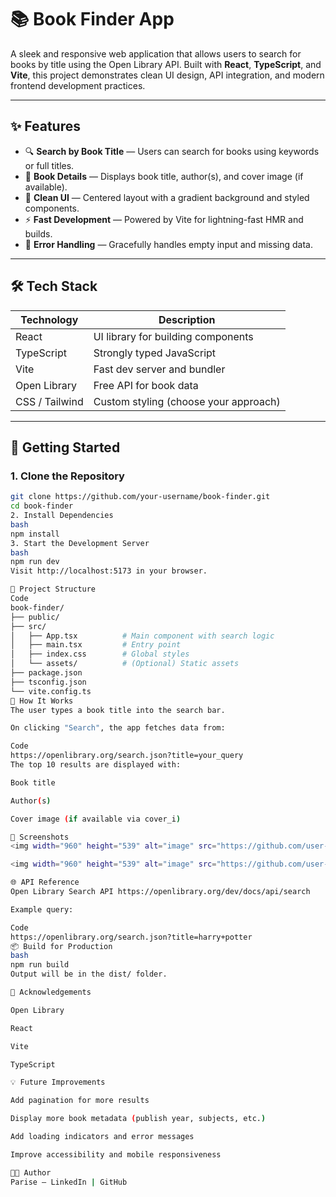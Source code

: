 # 📚 Book Finder App

A sleek and responsive web application that allows users to search for books by title using the Open Library API. Built with **React**, **TypeScript**, and **Vite**, this project demonstrates clean UI design, API integration, and modern frontend development practices.

---

## ✨ Features

- 🔍 **Search by Book Title** — Users can search for books using keywords or full titles.
- 📖 **Book Details** — Displays book title, author(s), and cover image (if available).
- 🎨 **Clean UI** — Centered layout with a gradient background and styled components.
- ⚡ **Fast Development** — Powered by Vite for lightning-fast HMR and builds.
- 🧠 **Error Handling** — Gracefully handles empty input and missing data.

---

## 🛠️ Tech Stack

| Technology     | Description                            |
|----------------|----------------------------------------|
| React          | UI library for building components     |
| TypeScript     | Strongly typed JavaScript              |
| Vite           | Fast dev server and bundler            |
| Open Library   | Free API for book data                 |
| CSS / Tailwind | Custom styling (choose your approach)  |

---

## 🚀 Getting Started

### 1. Clone the Repository

```bash
git clone https://github.com/your-username/book-finder.git
cd book-finder
2. Install Dependencies
bash
npm install
3. Start the Development Server
bash
npm run dev
Visit http://localhost:5173 in your browser.

🧩 Project Structure
Code
book-finder/
├── public/
├── src/
│   ├── App.tsx          # Main component with search logic
│   ├── main.tsx         # Entry point
│   ├── index.css        # Global styles
│   └── assets/          # (Optional) Static assets
├── package.json
├── tsconfig.json
└── vite.config.ts
🧠 How It Works
The user types a book title into the search bar.

On clicking "Search", the app fetches data from:

Code
https://openlibrary.org/search.json?title=your_query
The top 10 results are displayed with:

Book title

Author(s)

Cover image (if available via cover_i)

📸 Screenshots
<img width="960" height="539" alt="image" src="https://github.com/user-attachments/assets/ca2c7ac4-343e-4b2e-b01d-a900d1591ce5"/>

<img width="960" height="539" alt="image" src="https://github.com/user-attachments/assets/327ef6a1-e93f-474d-b76b-69e2d19355ff"/>

🌐 API Reference
Open Library Search API https://openlibrary.org/dev/docs/api/search

Example query:

Code
https://openlibrary.org/search.json?title=harry+potter
📦 Build for Production
bash
npm run build
Output will be in the dist/ folder.

🙌 Acknowledgements

Open Library

React

Vite

TypeScript

💡 Future Improvements

Add pagination for more results

Display more book metadata (publish year, subjects, etc.)

Add loading indicators and error messages

Improve accessibility and mobile responsiveness

👨‍💻 Author
Parise — LinkedIn | GitHub
